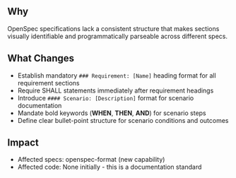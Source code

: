 ## Why

OpenSpec specifications lack a consistent structure that makes sections visually identifiable and programmatically parseable across different specs.

## What Changes

- Establish mandatory `### Requirement: [Name]` heading format for all requirement sections
- Require SHALL statements immediately after requirement headings
- Introduce `#### Scenario: [Description]` format for scenario documentation
- Mandate bold keywords (**WHEN**, **THEN**, **AND**) for scenario steps
- Define clear bullet-point structure for scenario conditions and outcomes

## Impact

- Affected specs: openspec-format (new capability)
- Affected code: None initially - this is a documentation standard